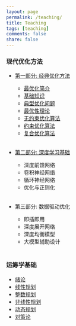 ```yaml
---
layout: page
permalink: /teaching/
title: Teaching
tags: [teaching]
comments: false
share: false
---
```




### 现代优化方法

- <a href="http://faculty.bicmr.pku.edu.cn/~wenzw/optbook.html" class="textlink" target="_blank">第一部分: 经典优化方法 </a>  <br>
  - <a href="../teaching/OPT_1.pdf" class="textlink" target="_blank">最优化简介 </a>  <br>
  - <a href="../teaching/OPT_2.pdf" class="textlink" target="_blank">基础知识 </a> <br>
  - <a href="../teaching/OPT_3.pdf" class="textlink" target="_blank">典型优化问题 </a> <br>
  - <a href="../teaching/OPT_4.pdf" class="textlink" target="_blank">最优性理论 </a> <br>
  - <a href="../teaching/OPT_5.pdf" class="textlink" target="_blank">无约束优化算法 </a> <br>
  - <a href="../teaching/OPT_6.pdf" class="textlink" target="_blank">约束优化算法 </a> <br>
  - <a href="../teaching/OPT_7.pdf" class="textlink" target="_blank">复合优化算法 </a> <br><br>

- <a href="https://nndl.github.io/" class="textlink" target="_blank"> 第二部分: 深度学习基础 </a>  <br>
  - 深度前馈网络 <br>
  - 卷积神经网络 <br>
  - 循环神经网络 <br>
  - 优化与正则化 <br> <br>
      
- 第三部分: 数据驱动优化 <br>
  - 即插即用 <br>
  - 深度展开网络 <br>
  - 深度均衡模型 <br>
  - 大模型辅助设计 <br><br>



### 运筹学基础

- <a href="../teaching/OR_1.pdf" class="textlink" target="_blank">绪论 </a> <br>
- <a href="../teaching/OR_2.pdf" class="textlink" target="_blank">线性规划  </a> <br>
- <a href="../teaching/OR_3.pdf" class="textlink" target="_blank">整数规划 </a> <br>
- <a href="../teaching/OR_4.pdf" class="textlink" target="_blank">非线性规划 </a> <br>
- <a href="../teaching/OR_5.pdf" class="textlink" target="_blank">动态规划 </a> <br>
- <a href="../teaching/OR_6.pdf" class="textlink" target="_blank">对策论 </a> <br>
  

